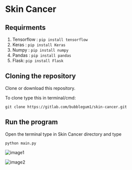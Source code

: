 # Skin Cancer

## Requirments

1. Tensorflow : ```pip install tensorflow```
2. Keras : ```pip install Keras```
3. Numpy : ```pip install numpy```
4. Pandas : ```pip install pandas```
5. Flask: ```pip install Flask```

## Cloning the repository

Clone or download this repository.

To clone type this in terminal/cmd:

```git clone https://gitlab.com/bubblegum1/skin-cancer.git```

## Run the program

Open the terminal type in Skin Cancer directory and type

```python main.py```

![image1](images/img1.png)

![image2](images/img2.png)

